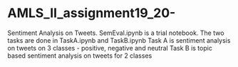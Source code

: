 # AMLS_II_assignment19_20-
Sentiment Analysis on Tweets. 
SemEval.ipynb is a trial notebook. The two tasks are done in TaskA.ipynb and TaskB.ipynb
Task A is sentiment analysis on tweets on 3 classes - positive, negative and neutral
Task B is topic based sentiment analysis on tweets for 2 classes
